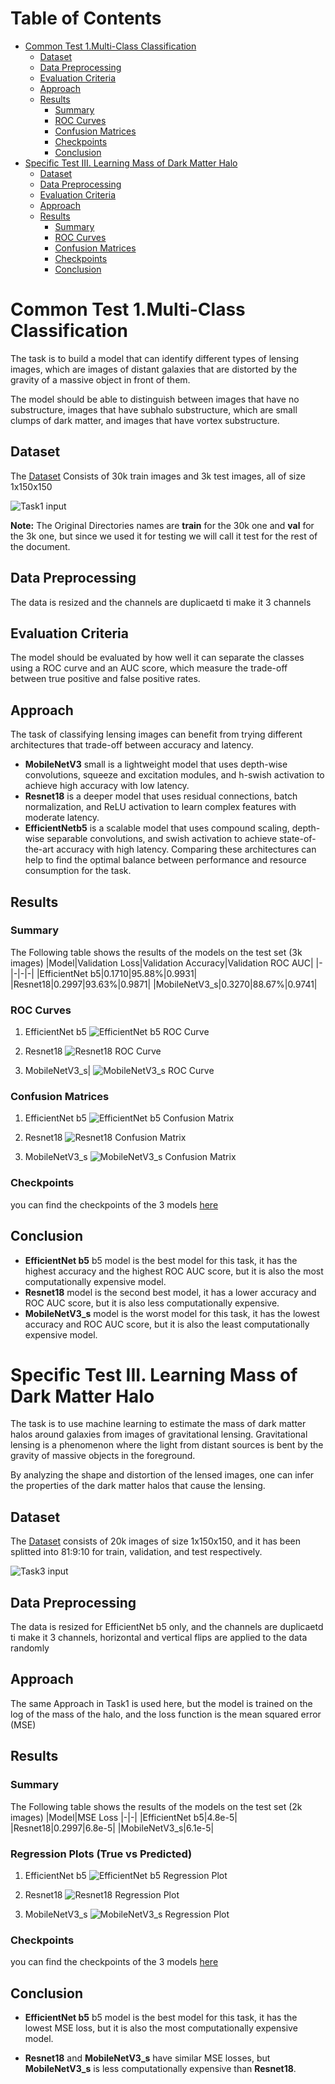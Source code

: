 <!-- Table of Contens -->
# Table of Contents
- [Common Test 1.Multi-Class Classification](#common-test-1multi-class-classification)
  - [Dataset](#dataset)
  - [Data Preprocessing](#data-preprocessing)
  - [Evaluation Criteria](#evaluation-criteria)
  - [Approach](#approach)
  - [Results](#results)
    - [Summary](#summary)
    - [ROC Curves](#roc-curves)
    - [Confusion Matrices](#confusion-matrices)
    - [Checkpoints](#checkpoints)
    - [Conclusion](#conclusion)
- [Specific Test III. Learning Mass of Dark Matter Halo](#specific-test-iii-learning-mass-of-dark-matter-halo)
    - [Dataset](#dataset-1)
    - [Data Preprocessing](#data-preprocessing-1)
    - [Evaluation Criteria](#evaluation-criteria-1)
    - [Approach](#approach-1)
    - [Results](#results-1)
        - [Summary](#summary-1)
        - [ROC Curves](#roc-curves-1)
        - [Confusion Matrices](#confusion-matrices-1)
        - [Checkpoints](#checkpoints-1)
        - [Conclusion](#conclusion-1)

# Common Test 1.Multi-Class Classification
The task is to build a model that can identify different types of lensing images, which are images of distant galaxies that are distorted by the gravity of a massive object in front of them. 

The model should be able to distinguish between images that have no substructure, images that have subhalo substructure, which are small clumps of dark matter, and images that have vortex substructure.

## Dataset
The [Dataset](https://drive.google.com/file/d/1B_UZtU4W65ZViTJsLeFfvK-xXCYUhw2A/view) Consists of 30k train images and 3k test images, all of size 1x150x150

![Task1 input](https://github.com/0ssamaak0/ML4SCI-GSOC23-Tests/blob/master/imgs/Task1.png?raw=true)

**Note:** The Original Directories names are **train** for the 30k one and **val** for the 3k one, but since we used it for testing we will call it test for the rest of the document.

## Data Preprocessing
The data is resized and the channels are duplicaetd ti make it 3 channels

## Evaluation Criteria
The model should be evaluated by how well it can separate the classes using a ROC curve and an AUC score, which measure the trade-off between true positive and false positive rates.

## Approach
The task of classifying lensing images can benefit from trying different architectures that trade-off between accuracy and latency.
- **MobileNetV3** small is a lightweight model that uses depth-wise convolutions, squeeze and excitation modules, and h-swish activation to achieve high accuracy with low latency. 
- **Resnet18** is a deeper model that uses residual connections, batch normalization, and ReLU activation to learn complex features with moderate latency. 
- **EfficientNetb5** is a scalable model that uses compound scaling, depth-wise separable convolutions, and swish activation to achieve state-of-the-art accuracy with high latency. Comparing these architectures can help to find the optimal balance between performance and resource consumption for the task.

## Results
### Summary
The Following table shows the results of the models on the test set (3k images)
|Model|Validation Loss|Validation Accuracy|Validation ROC AUC|
|-|-|-|-|
|EfficientNet b5|0.1710|95.88%|0.9931|
|Resnet18|0.2997|93.63%|0.9871|
|MobileNetV3_s|0.3270|88.67%|0.9741|

### ROC Curves

1. EfficientNet b5
![EfficientNet b5 ROC Curve](https://github.com/0ssamaak0/ML4SCI-GSOC23-Tests/blob/master/imgs/EffNetb5_ROC.png?raw=true)

2. Resnet18
![Resnet18 ROC Curve](https://github.com/0ssamaak0/ML4SCI-GSOC23-Tests/blob/master/imgs/Resnet18_ROC.png?raw=true)

3. MobileNetV3_s|
![MobileNetV3_s ROC Curve](https://github.com/0ssamaak0/ML4SCI-GSOC23-Tests/blob/master/imgs/MobileNetV3_ROC.png?raw=true)

### Confusion Matrices
<!-- make 2 images in one row -->


1. EfficientNet b5 
![EfficientNet b5 Confusion Matrix](https://github.com/0ssamaak0/ML4SCI-GSOC23-Tests/blob/master/imgs/EffNetb5_confusion_matrix.png?raw=true)

2. Resnet18 
![Resnet18 Confusion Matrix](https://github.com/0ssamaak0/ML4SCI-GSOC23-Tests/blob/master/imgs/Resnet18_confusion_matrix.png?raw=true)

3. MobileNetV3_s
![MobileNetV3_s Confusion Matrix](https://github.com/0ssamaak0/ML4SCI-GSOC23-Tests/blob/master/imgs/MobileNetV3_confusion_matrix.png?raw=true)

### Checkpoints
you can find the checkpoints of the 3 models [here](https://drive.google.com/drive/folders/1yjNUPtligEerNZlvzEfXuK-SqP5kNwvm?usp=share_link)
## Conclusion
- **EfficientNet b5** b5 model is the best model for this task, it has the highest accuracy and the highest ROC AUC score, but it is also the most computationally expensive model. 
- **Resnet18** model is the second best model, it has a lower accuracy and ROC AUC score, but it is also less computationally expensive. 
- **MobileNetV3_s** model is the worst model for this task, it has the lowest accuracy and ROC AUC score, but it is also the least computationally expensive model.

# Specific Test III. Learning Mass of Dark Matter Halo 
The task is to use machine learning to estimate the mass of dark matter halos around galaxies from images of gravitational lensing. Gravitational lensing is a phenomenon where the light from distant sources is bent by the gravity of massive objects in the foreground. 

By analyzing the shape and distortion of the lensed images, one can infer the properties of the dark matter halos that cause the lensing. 
## Dataset
The [Dataset](https://drive.google.com/file/d/1hu472ALwGPBcTCXSAM0VoCWmTktg9j-j/view) consists of 20k images of size 1x150x150, and it has been splitted into 81:9:10 for train, validation, and test respectively.

![Task3 input](https://github.com/0ssamaak0/ML4SCI-GSOC23-Tests/blob/master/imgs/Task3.png?raw=true)
## Data Preprocessing
The data is resized for EfficientNet b5 only, and the channels are duplicaetd ti make it 3 channels, horizontal and vertical flips are applied to the data randomly

## Approach
The same Approach in Task1 is used here, but the model is trained on the log of the mass of the halo, and the loss function is the mean squared error (MSE)

## Results
### Summary
The Following table shows the results of the models on the test set (2k images)
|Model|MSE Loss
|-|-|
|EfficientNet b5|4.8e-5|
|Resnet18|0.2997|6.8e-5|
|MobileNetV3_s|6.1e-5|

### Regression Plots (True vs Predicted)
1. EfficientNet b5
![EfficientNet b5 Regression Plot](https://github.com/0ssamaak0/ML4SCI-GSOC23-Tests/blob/master/imgs/Effnetb5_Reg.png?raw=true)

2. Resnet18
![Resnet18 Regression Plot](https://github.com/0ssamaak0/ML4SCI-GSOC23-Tests/blob/master/imgs/MobileNetV3_Reg.png?raw=true)

3. MobileNetV3_s
![MobileNetV3_s Regression Plot](https://github.com/0ssamaak0/ML4SCI-GSOC23-Tests/blob/master/imgs/Resnet18_Reg.png?raw=true)

### Checkpoints
you can find the checkpoints of the 3 models [here](https://drive.google.com/drive/folders/1Tmoi57-YvGRfJjatPR4xRGxAUE_-tUzX?usp=share_link)

## Conclusion
- **EfficientNet b5** b5 model is the best model for this task, it has the lowest MSE loss, but it is also the most computationally expensive model.

- **Resnet18** and **MobileNetV3_s** have similar MSE losses, but **MobileNetV3_s** is less computationally expensive than **Resnet18**.

